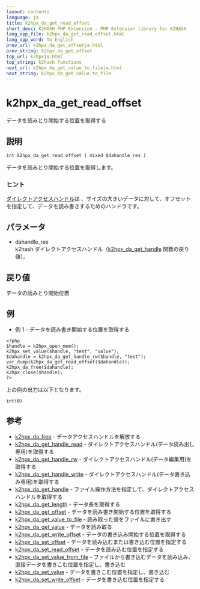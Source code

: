 ```yaml
---
layout: contents
language: ja
title: k2hpx_da_get_read_offset
short_desc: K2HASH PHP Extension - PHP Extension library for K2HASH
lang_opp_file: k2hpx_da_get_read_offset.html
lang_opp_word: To English
prev_url: k2hpx_da_get_offsetja.html
prev_string: k2hpx_da_get_offset
top_url: k2hpxja.html
top_string: k2hash Functions
next_url: k2hpx_da_get_value_to_fileja.html
next_string: k2hpx_da_get_value_to_file
---
```


# k2hpx_da_get_read_offset
データを読みとり開始する位置を取得する

## 説明

```
int k2hpx_da_get_read_offset ( mixed $dahandle_res )
```

データを読みとり開始する位置を取得します。 

### ヒント
[ダイレクトアクセスハンドル](https://k2hash.antpick.ax/developerja.html#DIRECTACCESS)は 、サイズの大きいデータに対して、オフセットを指定して、データを読み書きするためのハンドラです。 

## パラメータ
- dahandle_res  
k2hash ダイレクトアクセスハンドル（[k2hpx_da_get_handle](k2hpx_da_get_handleja.html) 関数の戻り値）。

## 戻り値
データの読みとり開始位置 

## 例
- 例 1 - データを読み書き開始する位置を取得する

```
<?php
$handle = k2hpx_open_mem();
k2hpx_set_value($handle, "test", "value");
$dahandle = k2hpx_da_get_handle_rw($handle, "test");
var_dump(k2hpx_da_get_read_offset($dahandle));
k2hpx_da_free($dahandle);
k2hpx_close($handle);
?>
```

上の例の出力は以下となります。

```
int(0)
```


## 参考
- [k2hpx_da_free](k2hpx_da_freeja.html) - データアクセスハンドルを解放する
- [k2hpx_da_get_handle_read](k2hpx_da_get_handle_readja.html) - ダイレクトアクセスハンドル(データ読み出し専用)を取得する
- [k2hpx_da_get_handle_rw](k2hpx_da_get_handle_rwja.html) - ダイレクトアクセスハンドル(データ編集用)を取得する
- [k2hpx_da_get_handle_write](k2hpx_da_get_handle_writeja.html) - ダイレクトアクセスハンドル(データ書き込み専用)を取得する
- [k2hpx_da_get_handle](k2hpx_da_get_handleja.html) - ファイル操作方法を指定して、ダイレクトアクセスハンドルを取得する
- [k2hpx_da_get_length](k2hpx_da_get_lengthja.html) - データ長を取得する
- [k2hpx_da_get_offset](k2hpx_da_get_offsetja.html) - データを読み書き開始する位置を取得する
- [k2hpx_da_get_value_to_file](k2hpx_da_get_value_to_fileja.html) - 読み取った値をファイルに書き出す
- [k2hpx_da_get_value](k2hpx_da_get_valueja.html) - データを読み取る
- [k2hpx_da_get_write_offset](k2hpx_da_get_write_offsetja.html) - データの書き込み開始する位置を取得する
- [k2hpx_da_set_offset](k2hpx_da_set_offsetja.html) - データを読み込むまたは書き込む位置を指定する
- [k2hpx_da_set_read_offset](k2hpx_da_set_read_offsetja.html) - データを読み込む位置を指定する
- [k2hpx_da_set_value_from_file](k2hpx_da_set_value_from_fileja.html) - ファイルから書き込むデータを読み込み、直接データを書きこむ位置を指定し、書き込む
- [k2hpx_da_set_value](k2hpx_da_set_valueja.html) - データを書きこむ位置を指定し、書き込む
- [k2hpx_da_set_write_offset](k2hpx_da_set_write_offsetja.html) - データを書き込む位置を指定する
